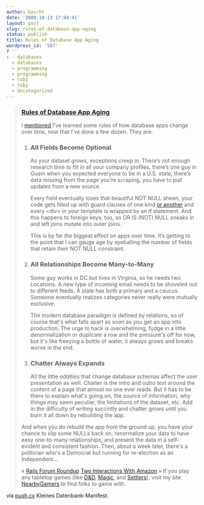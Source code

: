 ```yaml
---
author: bascht
date: '2009-10-13 17:04:41'
layout: post
slug: rules-of-database-app-aging
status: publish
title: Rules of Database App Aging
wordpress_id: '587'
? ''
: - databases
  - databases
  - programming
  - programming
  - ruby
  - ruby
  - Uncategorized
---
```


> ### [Rules of Database App Aging](http://push.cx/2009/rules-of-database-app-aging)
> 
> I [mentioned](http://push.cx/2009/washington-post-update) I’ve
> learned some rules of how database apps change over time, now that
> I’ve done a few dozen. They are:
> 
> 1.  ### All Fields Become Optional
> 
>     As your dataset grows, exceptions creep in. There’s not enough
>     research time to fill in all your company profiles, there’s one guy
>     in Guam when you expected everyone to be in a U.S. state, there’s
>     data missing from the page you’re scraping, you have to pull
>     updates from a new source.
> 
>     Every field eventually loses that beautiful NOT NULL sheen, your
>     code gets filled up with guard clauses of one kind
>     [or another](http://weblog.raganwald.com/2008/01/objectandand-objectme-in-ruby.html)
>     and every <div\> in your template is wrapped by an if statement.
>     And this happens to foreign keys, too, so OR IS (NOT) NULL sneaks
>     in and left joins mutate into outer joins.
> 
>     This is by far the biggest effect on apps over time. It’s getting
>     to the point that I can gauge age by eyeballing the number of
>     fields that retain their NOT NULL constraint.
> 
> 2.  ### All Relationships Become Many-to-Many
> 
>     Some guy works in DC but lives in Virginia, so he needs two
>     Locations. A new type of incoming email needs to be shoveled out to
>     different feeds. A state has both a primary and a caucus. Someone
>     eventually realizes categories never really were mutually
>     exclusive.
> 
>     The modern database paradigm is defined by relations, so of course
>     that's what falls apart as soon as you get an app into production.
>     The urge to hack is overwhelming, fudge in a little denormalization
>     or duplicate a row and the pressure's off for now, but it's like
>     freezing a bottle of water, it always grows and breaks worse in the
>     end.
> 
> 3.  ### Chatter Always Expands
> 
>     All the little oddities that change database schemas affect the
>     user presentation as well. Chatter is the intro and outro text
>     around the content of a page that almost no one ever reads. But it
>     has to be there to explain what's going on, the source of
>     information, why things may seem peculiar, the limitations of the
>     dataset, etc. Add in the difficulty of writing succintly and
>     chatter grows until you burn it all down by rebuilding the app.
> 
> 
> And when you do rebuild the app from the ground up, you have your
> chance to slip some NULLs back on, renormalize your data to have
> easy one-to-many relationships, and present the data in a
> self-evident and consistent fashion. Then, about a week later,
> there's a politician who's a Democrat but running for re-election
> as an Independent...
> 
> « [Rails Forum Roundup](http://push.cx/2009/rails-forum-roundup)
> [Two Interactions With Amazon](http://push.cx/2009/two-interactions-with-amazon)
> »
> If you play any tabletop games (like
> [D&D](http://nearbygamers.com/tag/D&D),
> [Magic](http://nearbygamers.com/tag/Magic), and
> [Settlers](http://nearbygamers.com/tag/Settlers)), visit my site
> [NearbyGamers](http://nearbygamers.com) to find folks to game
> with.

via [push.cx](http://push.cx/2009/rules-of-database-app-aging)
Kleines Datenbank-Manifest.



